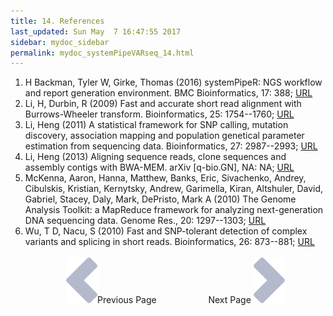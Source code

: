 ```yaml
---
title: 14. References
last_updated: Sun May  7 16:47:55 2017
sidebar: mydoc_sidebar
permalink: mydoc_systemPipeVARseq_14.html
---
```

 
1. H Backman, Tyler W, Girke, Thomas (2016) systemPipeR: NGS workflow and report generation environment. BMC Bioinformatics, 17: 388; [URL](http://dx.doi.org/10.1186/s12859-016-1241-0)
2. Li, H, Durbin, R (2009) Fast and accurate short read alignment with Burrows-Wheeler transform. Bioinformatics, 25: 1754--1760; [URL](http://dx.doi.org/10.1093/bioinformatics/btp324)
3. Li, Heng (2011) A statistical framework for SNP calling, mutation discovery, association mapping and population genetical parameter estimation from sequencing data. Bioinformatics, 27: 2987--2993; [URL](http://bioinformatics.oxfordjournals.org/content/27/21/2987.abstract)
4. Li, Heng (2013) Aligning sequence reads, clone sequences and assembly contigs with BWA-MEM. arXiv [q-bio.GN], NA: NA; [URL](http://arxiv.org/abs/1303.3997)
5. McKenna, Aaron, Hanna, Matthew, Banks, Eric, Sivachenko, Andrey, Cibulskis, Kristian, Kernytsky, Andrew, Garimella, Kiran, Altshuler, David, Gabriel, Stacey, Daly, Mark, DePristo, Mark A (2010) The Genome Analysis Toolkit: a MapReduce framework for analyzing next-generation DNA sequencing data. Genome Res., 20: 1297--1303; [URL](http://dx.doi.org/10.1101/gr.107524.110)
6. Wu, T D, Nacu, S (2010) Fast and SNP-tolerant detection of complex variants and splicing in short reads. Bioinformatics, 26: 873--881; [URL](http://dx.doi.org/10.1093/bioinformatics/btq057)
<br><br><center><a href="mydoc_systemPipeVARseq_13.html"><img src="images/left_arrow.png" alt="Previous page."></a>Previous Page &nbsp; &nbsp; &nbsp; &nbsp; &nbsp; &nbsp; &nbsp; &nbsp; &nbsp; &nbsp; Next Page
<a href="mydoc_systemPipeVARseq_01.html"><img src="images/right_arrow.png" alt="Next page."></a></center>
